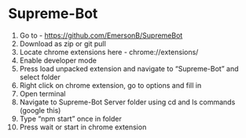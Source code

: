 # Supreme-Bot
1. Go to - https://github.com/EmersonB/SupremeBot
2. Download as zip or git pull
3. Locate chrome extensions here - chrome://extensions/
4. Enable developer mode
5. Press load unpacked extension and navigate to “Supreme-Bot” and select folder
6. Right click on chrome extension, go to options and fill in 
7. Open terminal
8. Navigate to Supreme-Bot Server folder using cd and ls commands (google this)
9. Type “npm start” once in folder 
10. Press wait or start in chrome extension 
